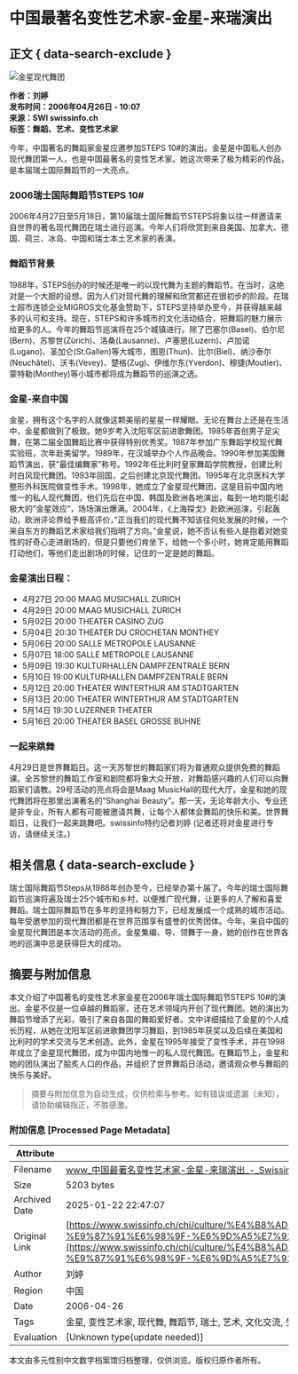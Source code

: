 # 中国最著名变性艺术家-金星-来瑞演出

## 正文 { data-search-exclude }


![金星现代舞团](https://www.swissinfo.ch/content/wp-content/uploads/sites/13/2006/04/5c9f75af064c7b8f410c4ad68551647d-sriimg20060426_6659930_0-data.jpg?ver=7c5984ed)

**作者：刘婷**  
**发布时间：2006年04月26日 - 10:07**  
**来源：SWI swissinfo.ch**  
**标签：舞蹈、艺术、变性艺术家**

今年，中国著名的舞蹈家金星应邀参加STEPS 10#的演出。金星是中国私人创办现代舞团第一人，也是中国最著名的变性艺术家。她这次带来了极为精彩的作品，是本届瑞士国际舞蹈节的一大亮点。

### 2006瑞士国际舞蹈节STEPS 10#

2006年4月27日至5月18日，第10届瑞士国际舞蹈节STEPS将象以往一样邀请来自世界的著名现代舞团在瑞士进行巡演。今年人们将欣赏到来自美国、加拿大、德国、荷兰、冰岛、中国和瑞士本土艺术家的表演。

### 舞蹈节背景

1988年，STEPS创办的时候还是唯一的以现代舞为主题的舞蹈节。在当时，这绝对是一个大胆的设想。因为人们对现代舞的理解和欣赏都还在很初步的阶段。在瑞士超市连锁企业MIGROS文化基金赞助下，STEPS坚持举办至今，并获得越来越多的认可和支持。现在，STEPS和许多城市的文化活动结合，把舞蹈的魅力展示给更多的人。今年的舞蹈节巡演将在25个城镇进行。除了巴塞尔(Basel)、伯尔尼(Bern)、苏黎世(Zürich)、洛桑(Lausanne)、卢塞恩(Luzern)、卢加诺(Lugano)、圣加仑(St.Gallen)等大城市，图恩(Thun)、比尔(Biel)、纳沙泰尔(Neuchâtel)、沃韦(Vevey)、楚格(Zug)、伊维尔东(Yverdon)、穆捷(Moutier)、蒙特勒(Monthey)等小城市都将成为舞蹈节的巡演之选。

### 金星-来自中国

金星，拥有这个名字的人就像这颗美丽的星星一样耀眼。无论在舞台上还是在生活中，金星都做到了极致。她9岁考入沈阳军区前进歌舞团。1985年首创男子足尖舞，在第二届全国舞蹈比赛中获得特别优秀奖。1987年参加广东舞蹈学校现代舞实验班，次年赴美留学。1989年，在汉城举办个人作品晚会。1990年参加美国舞蹈节演出，获”最佳编舞家”称号。1992年任比利时皇家舞蹈学院教授，创建比利时白风现代舞团。1993年回国，之后创建北京现代舞团。1995年在北京医科大学整形外科医院做变性手术。1998年，她成立了金星现代舞团，这是目前中国内地惟一的私人现代舞团，他们先后在中国、韩国及欧洲各地演出，每到一地均能引起极大的”金星效应”，场场演出爆满。2004年，《上海探戈》赴欧洲巡演，引起轰动，欧洲评论界给予极高评价，”正当我们的现代舞不知该往何处发展的时候，一个来自东方的舞蹈艺术家给我们指明了方向。”金星说，她不否认有些人是抱着对她变性的好奇心走进剧场的，但是只要他们肯坐下，给她一个多小时，她肯定能用舞蹈打动他们，等他们走出剧场的时候，记住的一定是她的舞蹈。

### 金星演出日程：

- 4月27日 20:00 MAAG MUSICHALL ZURICH
- 4月29日 20:00 MAAG MUSICHALL ZURICH
- 5月02日 20:00 THEATER CASINO ZUG
- 5月04日 20:30 THEATER DU CROCHETAN MONTHEY
- 5月06日 20:00 SALLE METROPOLE LAUSANNE
- 5月07日 18:00 SALLE METROPOLE LAUSANNE
- 5月09日 19:30 KULTURHALLEN DAMPFZENTRALE BERN
- 5月10日 19:00 KULTURHALLEN DAMPFZENTRALE BERN
- 5月12日 20:00 THEATER WINTERTHUR AM STADTGARTEN
- 5月13日 20:00 THEATER WINTERTHUR AM STADTGARTEN
- 5月14日 19:30 LUZERNER THEATER
- 5月16日 20:00 THEATER BASEL GROSSE BUHNE

### 一起来跳舞

4月29日是世界舞蹈日。这一天苏黎世的舞蹈家们将为普通观众提供免费的舞蹈课。全苏黎世的舞蹈工作室和剧院都将象大众开放，对舞蹈感兴趣的人们可以向舞蹈家们请教。29号活动的亮点将会是Maag MusicHall的现代大厅，金星和她的现代舞团将在那里出演著名的“Shanghai Beauty”。那一天，无论年龄大小、专业还是非专业，所有人都有可能被邀请共舞，让每个人都体会舞蹈的快乐和美。世界舞蹈日，让我们一起来跳舞吧。swissinfo特约记者刘婷 (记者还将对金星进行专访，请继续关注。)

## 相关信息 { data-search-exclude }

瑞士国际舞蹈节Steps从1988年创办至今，已经举办第十届了。今年的瑞士国际舞蹈节巡演将遍及瑞士25个城市和乡村，以便推广现代舞，让更多的人了解和喜爱舞蹈。瑞士国际舞蹈节在多年的坚持和努力下，已经发展成一个成熟的城市活动。每年受邀参加的现代舞团都是在世界范围享有盛誉的优秀团体。今年，来自中国的金星现代舞团是本次活动的亮点。金星集编、导、领舞于一身，她的创作在世界各地的巡演中总是获得巨大的成功。
<!-- tcd_original_link https://www.swissinfo.ch/chi/culture/%E4%B8%AD%E5%9B%BD%E6%9C%80%E8%91%97%E5%90%8D%E5%8F%98%E6%80%A7%E8%89%BA%E6%9C%AF%E5%AE%B6-%E9%87%91%E6%98%9F-%E6%9D%A5%E7%91%9E%E6%BC%94%E5%87%BA/5145150 -->


## 摘要与附加信息

<!-- tcd_abstract -->
本文介绍了中国著名的变性艺术家金星在2006年瑞士国际舞蹈节STEPS 10#的演出。金星不仅是一位卓越的舞蹈家，还在艺术领域内开创了现代舞团。她的演出为舞蹈节增添了光彩，吸引了来自各国的舞蹈爱好者。文中详细描绘了金星的个人成长历程，从她在沈阳军区前进歌舞团学习舞蹈，到1985年获奖以及后续在美国和比利时的学术交流与艺术创造。此外，金星在1995年接受了变性手术，并在1998年成立了金星现代舞团，成为中国内地惟一的私人现代舞团。在舞蹈节上，金星和她的团队演出了脍炙人口的作品，并组织了世界舞蹈日活动，邀请观众参与舞蹈的快乐与美好。
<!-- tcd_abstract_end -->

> 摘要与附加信息为自动生成，仅供检索与参考。如有错误或遗漏（未知），请协助编辑指正，不胜感激。

### 附加信息 [Processed Page Metadata]

| Attribute       | Value                                  |
|-----------------|----------------------------------------|
| Filename        | www_中国最著名变性艺术家-金星-来瑞演出_-_Swissinfo.md                             |
| Size            | 5203 bytes                           |
| Archived Date   | 2025-01-22 22:47:07                             |
| Original Link   | [https://www.swissinfo.ch/chi/culture/%E4%B8%AD%E5%9B%BD%E6%9C%80%E8%91%97%E5%90%8D%E5%8F%98%E6%80%A7%E8%89%BA%E6%9C%AF%E5%AE%B6-%E9%87%91%E6%98%9F-%E6%9D%A5%E7%91%9E%E6%BC%94%E5%87%BA/5145150](https://www.swissinfo.ch/chi/culture/%E4%B8%AD%E5%9B%BD%E6%9C%80%E8%91%97%E5%90%8D%E5%8F%98%E6%80%A7%E8%89%BA%E6%9C%AF%E5%AE%B6-%E9%87%91%E6%98%9F-%E6%9D%A5%E7%91%9E%E6%BC%94%E5%87%BA/5145150)                       |
| Author          | 刘婷                               |
| Region          | 中国                               |
| Date            | 2006-04-26                                 |
| Tags            | 金星, 变性艺术家, 现代舞, 舞蹈节, 瑞士, 艺术, 文化交流, 生命故事, 舞蹈团, 医疗经历                                 |
| Evaluation            | [Unknown type(update needed)]                                 |
<!-- tcd_table_end -->

本文由多元性别中文数字档案馆归档整理，仅供浏览。版权归原作者所有。

